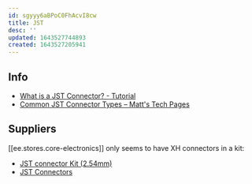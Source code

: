 ```yaml
---
id: sgyyy6aBPoC0FhAcvI8cw
title: JST
desc: ''
updated: 1643527744893
created: 1643527205941
---
```


## Info

- [What is a JST Connector? - Tutorial](https://core-electronics.com.au/tutorials/what-is-a-jst-connector.html)
- [Common JST Connector Types &#8211; Matt&#039;s Tech Pages](http://www.mattmillman.com/info/crimpconnectors/common-jst-connector-types/)

## Suppliers

[[ee.stores.core-electronics]] only seems to have XH connectors in a kit:

- [JST connector Kit (2.54mm)](https://core-electronics.com.au/jst-connector-kit-2-54mm.html)
- [JST Connectors](https://core-electronics.com.au/connectors-sockets/jst-connectors.html)